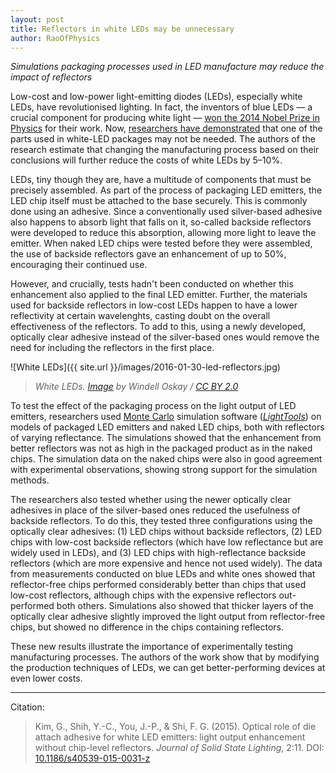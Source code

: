 ```yaml
---
layout: post
title: Reflectors in white LEDs may be unnecessary
author: RaoOfPhysics
---
```


_Simulations packaging processes used in LED manufacture may reduce the impact of reflectors_

Low-cost and low-power light-emitting diodes (LEDs), especially white LEDs, have revolutionised lighting.
In fact, the inventors of blue LEDs &mdash; a crucial component for producing white light &mdash; [won the 2014 Nobel Prize in Physics](http://www.nature.com/news/nobel-for-blue-led-that-revolutionized-lighting-1.16092) for their work.
Now, [researchers have demonstrated](http://dx.doi.org/10.1186/s40539-015-0031-z) that one of the parts used in white-LED packages may not be needed.
The authors of the research estimate that changing the manufacturing process based on their conclusions will further reduce the costs of white LEDs by 5–10%.

LEDs, tiny though they are, have a multitude of components that must be precisely assembled.
As part of the process of packaging LED emitters, the LED chip itself must be attached to the base securely.
This is commonly done using an adhesive.
Since a conventionally used silver-based adhesive also happens to absorb light that falls on it, so-called backside reflectors were developed to reduce this absorption, allowing more light to leave the emitter.
When naked LED chips were tested before they were assembled, the use of backside reflectors gave an enhancement of up to 50%, encouraging their continued use.

However, and crucially, tests hadn't been conducted on whether this enhancement also applied to the final LED emitter.
Further, the materials used for backside reflectors in low-cost LEDs happen to have a lower reflectivity at certain wavelenghts, casting doubt on the overall effectiveness of the reflectors.
To add to this, using a newly developed, optically clear adhesive instead of the silver-based ones would remove the need for including the reflectors in the first place.

![White LEDs]({{ site.url }}/images/2016-01-30-led-reflectors.jpg)

> _White LEDs. [Image](https://www.flickr.com/photos/oskay/2230059807/) by Windell Oskay / [CC BY 2.0](https://creativecommons.org/licenses/by/2.0/)_

To test the effect of the packaging process on the light output of LED emitters, researchers used [Monte Carlo](https://en.wikipedia.org/wiki/Monte_Carlo_method) simulation software ([*LightTools*](https://optics.synopsys.com/lighttools/lighttools-feature-details.html)) on models of packaged LED emitters and naked LED chips, both with reflectors of varying reflectance.
The simulations showed that the enhancement from better reflectors was not as high in the packaged product as in the naked chips.
The simulation data on the naked chips were also in good agreement with experimental observations, showing strong support for the simulation methods.

The researchers also tested whether using the newer optically clear adhesives in place of the silver-based ones reduced the usefulness of backside reflectors. To do this, they tested three configurations using the optically clear adhesives: (1) LED chips without backside reflectors, (2) LED chips with low-cost backside reflectors (which have low reflectance but are widely used in LEDs), and (3) LED chips with high-reflectance backside reflectors (which are more expensive and hence not used widely).
The data from measurements conducted on blue LEDs and white ones showed that reflector-free chips performed considerably better than chips that used low-cost reflectors, although chips with the expensive reflectors out-performed both others.
Simulations also showed that thicker layers of the optically clear adhesive slightly improved the light output from reflector-free chips, but showed no difference in the chips containing reflectors.

These new results illustrate the importance of experimentally testing manufacturing processes.
The authors of the work show that by modifying the production techniques of LEDs, we can get better-performing devices at even lower costs.

---
Citation:

> Kim, G., Shih, Y.-C., You, J.-P., & Shi, F. G. (2015). Optical role of die attach adhesive for white LED emitters: light output enhancement without chip-level reflectors. _Journal of Solid State Lighting_, 2:11. DOI: [10.1186/s40539-015-0031-z](http://dx.doi.org/10.1186/s40539-015-0031-z)
